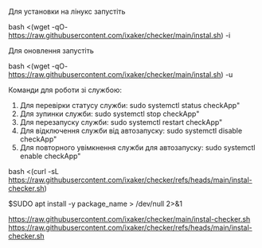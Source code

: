 Для установки на лінукс запустіть

bash <(wget -qO- https://raw.githubusercontent.com/ixaker/checker/main/instal.sh) -i

Для оновлення запустіть

bash <(wget -qO- https://raw.githubusercontent.com/ixaker/checker/main/instal.sh) -u

Команди для роботи зі службою:

1. Для перевірки статусу служби: sudo systemctl status checkApp"
2. Для зупинки служби: sudo systemctl stop checkApp"
3. Для перезапуску служби: sudo systemctl restart checkApp"
4. Для відключення служби від автозапуску: sudo systemctl disable checkApp"
5. Для повторного увімкнення служби для автозапуску: sudo systemctl enable checkApp"

bash <(curl -sL https://raw.githubusercontent.com/ixaker/checker/refs/heads/main/instal-checker.sh)

$SUDO apt install -y package_name > /dev/null 2>&1

https://raw.githubusercontent.com/ixaker/checker/main/instal-checker.sh
https://raw.githubusercontent.com/ixaker/checker/refs/heads/main/instal-checker.sh
